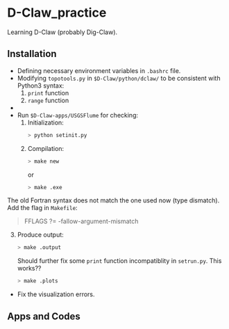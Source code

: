 # D-Claw_practice

Learning D-Claw (probably Dig-Claw).

## Installation
* Defining necessary environment variables in `.bashrc` file.
* Modifying `topotools.py` in `$D-Claw/python/dclaw/` to be consistent with Python3 syntax:
  1. `print` function
  2. `range` function
* 
* Run `$D-Claw-apps/USGSFlume` for checking:
  1. Initialization:
     ```bash
     > python setinit.py
      ```
  2. Compilation:
     ```bash
     > make new 
     ```
     or 
     ```bash
     > make .exe
     ```
The old Fortran syntax does not match the one used now (type dismatch). Add the flag in `Makefile`:

> FFLAGS ?= -fallow-argument-mismatch

  3. Produce output:
     ```bash
     > make .output
     ```
     Should further fix some `print` function incompatiblity in `setrun.py`.
     This works??
     ```bash
     > make .plots
     ```
* Fix the visualization errors.

## Apps and Codes
